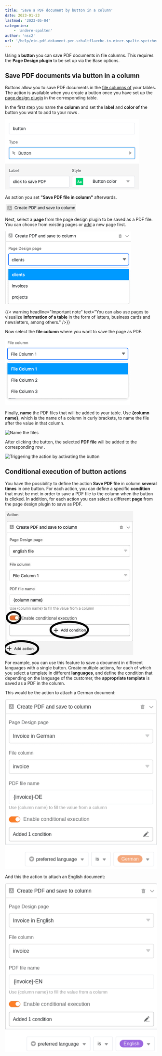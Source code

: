 ```yaml
---
title: 'Save a PDF document by button in a column'
date: 2023-01-23
lastmod: '2023-05-04'
categories:
    - 'andere-spalten'
author: 'nsc2'
url: '/help/ein-pdf-dokument-per-schaltflaeche-in-einer-spalte-speichern'
---
```


Using a **button** you can save PDF documents in file columns. This requires the **Page Design plugin** to be set up via the Base options.

## Save PDF documents via button in a column

Buttons allow you to save PDF documents in the [file columns of](https://seatable.io/en/docs/datei-und-bildanhaenge/die-datei-spalte/) your tables. The action is available when you create a button once you have set up the [page design plugin](https://seatable.io/en/?post_type=docs&p=19223) in the corresponding table.

In the first step you name the **column** and set the **label** and **color of** the button you want to add to your rows .

![Naming the row, labeling and selecting the color of the button](images/name-button-and-select-colour.png)

As action you set **"Save PDF file in column"** afterwards.

![Action selection: Save PDF file to column](images/create-pdf-design-and-save-to-column.png)

Next, select a **page** from the page design plugin to be saved as a PDF file. You can choose from existing pages or [add](https://seatable.io/en/?post_type=docs&p=19223) a new page first.

![Selection of the page from the page design plugin to be saved in the column as PDF](images/select-file-to-create-PDF-with.png)

{{< warning  headline="Important note"  text="You can also use pages to visualize **information of a table** in the form of letters, business cards and newsletters, among others." />}}

Now select the **file column** where you want to save the page as PDF.

![Selection of the file column in which the PDF file is to be saved](images/select-column-to-put-PDF.png)

Finally, **name** the PDF files that will be added to your table. Use **{column name}**, which is the name of a column in curly brackets, to name the file after the value in that column.

![Name the files](https://seatable.io/wp-content/uploads/2023/01/PDF-file-name.png)

After clicking the button, the selected **PDF file** will be added to the corresponding row .

![Triggering the action by activating the button](https://seatable.io/wp-content/uploads/2023/01/pdf-example.gif)

## Conditional execution of button actions

You have the possibility to define the action **Save PDF file** in column **several times** in one button. For each action, you can define a specific **condition** that must be met in order to save a PDF file to the column when the button is clicked. In addition, for each action you can select a different **page** from the page design plugin to save as PDF.

![Defining multiple actions for a button and adding specific conditions to execute the action](images/add-several-actions-and-conditions-to-button.jpg)

For example, you can use this feature to save a document in different languages with a single button. Create multiple actions, for each of which you select a template in different **languages**, and define the condition that depending on the language of the customer, the **appropriate template** is saved as a PDF in the column.

This would be the action to attach a German document:

![Definition of different templates in different languages for each action, so that the appropriate template is saved in the column depending on the origin of the customer and if the filter condition applies](images/create-pdf-via-button-condition-1.png)

And this the action to attach an English document:

![Definition of different templates in different languages for each action, so that the appropriate template is saved in the column depending on the origin of the customer and if the filter condition applies](images/create-pdf-via-button-condition-2.png)
